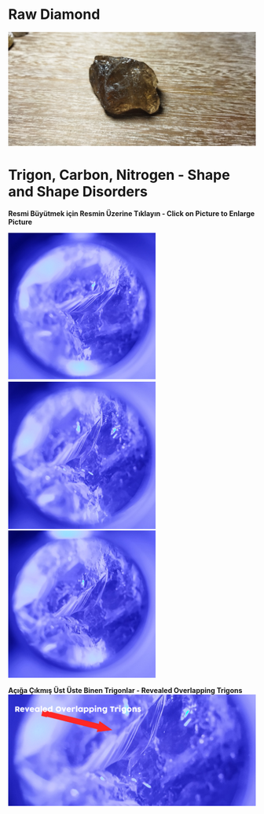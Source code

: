 <h1>Raw Diamond</h1>

<img src="https://raw.githubusercontent.com/meforce/raw-diamond/main/images/IMG_20220707_122604-1.jpg"/>

<h1>Trigon, Carbon, Nitrogen - Shape and Shape Disorders</h1>

<b>Resmi Büyütmek için Resmin Üzerine Tıklayın - Click on Picture to Enlarge Picture</b>

<img src="https://raw.githubusercontent.com/meforce/raw-diamond/main/images/IMG_20220716_121102-2.jpg" width="300" height="300"/><img src="https://raw.githubusercontent.com/meforce/raw-diamond/main/images/IMG_20220716_121113-2.jpg" width="300" height="300"/><img src="https://raw.githubusercontent.com/meforce/raw-diamond/main/images/IMG_20220716_121133-2.jpg" width="300" height="300"/>

<b>Açığa Çıkmış Üst Üste Binen Trigonlar - Revealed Overlapping Trigons</b>
<img src="https://raw.githubusercontent.com/meforce/raw-diamond/main/images/IMG_20220716_1211133-2.jpg"/>
